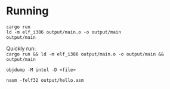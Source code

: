 # Running
```
cargo run
ld -m elf_i386 output/main.o -o output/main
output/main
```
Quickly run:  
`cargo run && ld -m elf_i386 output/main.o -o output/main && output/main`

`objdump -M intel -D <file>`

`nasm -felf32 output/hello.asm`